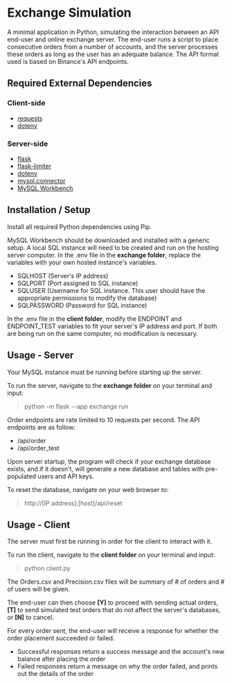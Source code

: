 # Exchange Simulation

A minimal application in Python, simulating the interaction between an API end-user and online exchange server. The end-user runs a script to place consecutive orders from a number of accounts, and the server processes these orders as long as the user has an adequate balance. The API format used is based on Binance's API endpoints.

## Required External Dependencies

### Client-side
- [requests](https://pypi.org/project/requests/)
- [dotenv](https://pypi.org/project/python-dotenv/)

### Server-side
- [flask](https://pypi.org/project/Flask/)
- [flask-limiter](https://pypi.org/project/Flask-Limiter/)
- [dotenv](https://pypi.org/project/python-dotenv/)
- [mysql.connector](https://pypi.org/project/mysql-connector-python/)
- [MySQL Workbench](https://dev.mysql.com/downloads/workbench/)

## Installation / Setup
Install all required Python dependencies using Pip.

MySQL Workbench should be downloaded and installed with a generic setup.
A local SQL instance will need to be created and run on the hosting server computer. In the .env file in the **exchange folder**, replace the variables with your own hosted instance's variables.
- SQLHOST (Server's IP address)
- SQLPORT (Port assigned to SQL instance)
- SQLUSER (Username for SQL instance. This user should have the appropriate permissions to modify the database)
- SQLPASSWORD (Password for SQL instance)

In the .env file in the **client folder**, modify the ENDPOINT and ENDPOINT_TEST variables to fit your server's IP address and port. If both are being run on the same computer, no modification is necessary.

## Usage - Server
Your MySQL instance must be running before starting up the server.

To run the server, navigate to the **exchange folder** on your terminal and input:
> python -m flask --app exchange run

Order endpoints are rate limited to 10 requests per second. The API endpoints are as follow:
- /api/order
- /api/order_test

Upon server startup, the program will check if your exchange database exists, and if it doesn't, will generate a new database and tables with pre-populated users and API keys.

To reset the database, navigate on your web browser to:
> http://[IP address]:[host]/api/reset

## Usage - Client
The server must first be running in order for the client to interact with it.

To run the client, navigate to the **client folder** on your terminal and input:
> python client.py

The Orders.csv and Precision.csv files will be summary of # of orders and # of users will be given.

The end-user can then choose **[Y]** to proceed with sending actual orders, **[T]** to send simulated test orders that do not affect the server's databases, or **[N]** to cancel.

For every order sent, the end-user will receive a response for whether the order placement succeeded or failed.

- Successful responses return a success message and the account's new balance after placing the order
- Failed responses return a message on why the order failed, and prints out the details of the order
